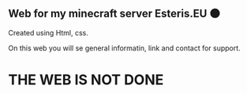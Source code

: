 ## Web for my minecraft server Esteris.EU 🌑

Created using Html, css.

On this web you will se general informatin, link and contact for support.


# THE WEB IS NOT DONE

